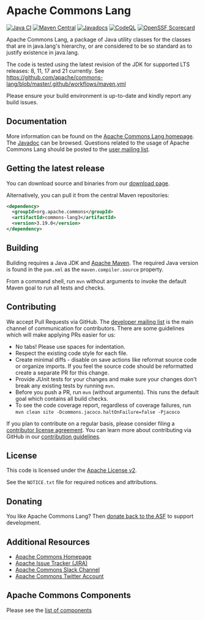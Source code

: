 <!---
 Licensed to the Apache Software Foundation (ASF) under one or more
 contributor license agreements.  See the NOTICE file distributed with
 this work for additional information regarding copyright ownership.
 The ASF licenses this file to You under the Apache License, Version 2.0
 (the "License"); you may not use this file except in compliance with
 the License.  You may obtain a copy of the License at


      https://www.apache.org/licenses/LICENSE-2.0
      

 Unless required by applicable law or agreed to in writing, software
 distributed under the License is distributed on an "AS IS" BASIS,
 WITHOUT WARRANTIES OR CONDITIONS OF ANY KIND, either express or implied.
 See the License for the specific language governing permissions and
 limitations under the License.
-->
<!---
 +======================================================================+
 |****                                                              ****|
 |****      THIS FILE IS GENERATED BY THE COMMONS BUILD PLUGIN      ****|
 |****                    DO NOT EDIT DIRECTLY                      ****|
 |****                                                              ****|
 +======================================================================+
 | TEMPLATE FILE: readme-md-template.md                                 |
 | commons-build-plugin/trunk/src/main/resources/commons-xdoc-templates |
 +======================================================================+
 |                                                                      |
 | 1) Re-generate using: mvn commons-build:readme-md                    |
 |                                                                      |
 | 2) Set the following properties in the component's pom:              |
 |    - commons.componentid (required, alphabetic, lower case)          |
 |    - commons.release.version (required)                              |
 |                                                                      |
 | 3) Example Properties                                                |
 |                                                                      |
 |  <properties>                                                        |
 |    <commons.componentid>math</commons.componentid>                   |
 |    <commons.release.version>1.2</commons.release.version>            |
 |  </properties>                                                       |
 |                                                                      |
 +======================================================================+
--->
Apache Commons Lang
===================

[![Java CI](https://github.com/apache/commons-lang/actions/workflows/maven.yml/badge.svg)](https://github.com/apache/commons-lang/actions/workflows/maven.yml)
[![Maven Central](https://img.shields.io/maven-central/v/org.apache.commons/commons-lang3?label=Maven%20Central)](https://search.maven.org/artifact/org.apache.commons/commons-lang3)
[![Javadocs](https://javadoc.io/badge/org.apache.commons/commons-lang3/3.19.0.svg)](https://javadoc.io/doc/org.apache.commons/commons-lang3/3.19.0)
[![CodeQL](https://github.com/apache/commons-lang/actions/workflows/codeql-analysis.yml/badge.svg)](https://github.com/apache/commons-lang/actions/workflows/codeql-analysis.yml)
[![OpenSSF Scorecard](https://api.securityscorecards.dev/projects/github.com/apache/commons-lang/badge)](https://api.securityscorecards.dev/projects/github.com/apache/commons-lang)

Apache Commons Lang, a package of Java utility classes for the
  classes that are in java.lang's hierarchy, or are considered to be so
  standard as to justify existence in java.lang.

  The code is tested using the latest revision of the JDK for supported
  LTS releases: 8, 11, 17 and 21 currently.
  See https://github.com/apache/commons-lang/blob/master/.github/workflows/maven.yml
  
  Please ensure your build environment is up-to-date and kindly report any build issues.

Documentation
-------------

More information can be found on the [Apache Commons Lang homepage](https://commons.apache.org/proper/commons-lang).
The [Javadoc](https://commons.apache.org/proper/commons-lang/apidocs) can be browsed.
Questions related to the usage of Apache Commons Lang should be posted to the [user mailing list](https://commons.apache.org/mail-lists.html).

Getting the latest release
--------------------------
You can download source and binaries from our [download page](https://commons.apache.org/proper/commons-lang/download_lang.cgi).

Alternatively, you can pull it from the central Maven repositories:

```xml
<dependency>
  <groupId>org.apache.commons</groupId>
  <artifactId>commons-lang3</artifactId>
  <version>3.19.0</version>
</dependency>
```

Building
--------

Building requires a Java JDK and [Apache Maven](https://maven.apache.org/).
The required Java version is found in the `pom.xml` as the `maven.compiler.source` property.

From a command shell, run `mvn` without arguments to invoke the default Maven goal to run all tests and checks.

Contributing
------------

We accept Pull Requests via GitHub. The [developer mailing list](https://commons.apache.org/mail-lists.html) is the main channel of communication for contributors.
There are some guidelines which will make applying PRs easier for us:
+ No tabs! Please use spaces for indentation.
+ Respect the existing code style for each file.
+ Create minimal diffs - disable on save actions like reformat source code or organize imports. If you feel the source code should be reformatted create a separate PR for this change.
+ Provide JUnit tests for your changes and make sure your changes don't break any existing tests by running `mvn`.
+ Before you push a PR, run `mvn` (without arguments). This runs the default goal which contains all build checks.
+ To see the code coverage report, regardless of coverage failures, run `mvn clean site -Dcommons.jacoco.haltOnFailure=false -Pjacoco`

If you plan to contribute on a regular basis, please consider filing a [contributor license agreement](https://www.apache.org/licenses/#clas).
You can learn more about contributing via GitHub in our [contribution guidelines](CONTRIBUTING.md).

License
-------
This code is licensed under the [Apache License v2](https://www.apache.org/licenses/LICENSE-2.0).

See the `NOTICE.txt` file for required notices and attributions.

Donating
--------
You like Apache Commons Lang? Then [donate back to the ASF](https://www.apache.org/foundation/contributing.html) to support development.

Additional Resources
--------------------

+ [Apache Commons Homepage](https://commons.apache.org/)
+ [Apache Issue Tracker (JIRA)](https://issues.apache.org/jira/browse/LANG)
+ [Apache Commons Slack Channel](https://the-asf.slack.com/archives/C60NVB8AD)
+ [Apache Commons Twitter Account](https://twitter.com/ApacheCommons)

Apache Commons Components
-------------------------

Please see the [list of components](https://commons.apache.org/components.html)
